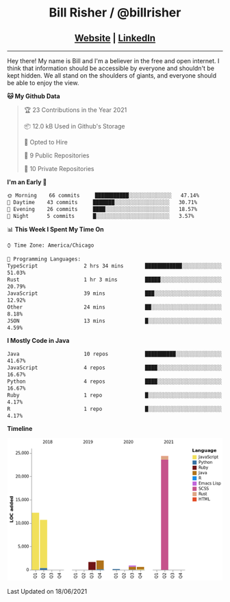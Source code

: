 
<h1 align="center">
    Bill Risher / @billrisher <br />
</h1>
<h2 align="center">
    <a href="https://billrisher.com">Website</a> | <a href="https://linkedin.com/in/william-risher">LinkedIn</a>
 </h2>

---

Hey there! My name is Bill and I'm a believer in the free and open internet. 
I think that information should be accessible by everyone and shouldn't be kept hidden. 
We all stand on the shoulders of giants, and everyone should be able to enjoy the view.

<!--START_SECTION:waka-->
**🐱 My Github Data** 

> 🏆 23 Contributions in the Year 2021
 > 
> 📦 12.0 kB Used in Github's Storage 
 > 
> 💼 Opted to Hire
 > 
> 📜 9 Public Repositories 
 > 
> 🔑 10 Private Repositories  
 > 
**I'm an Early 🐤** 

```text
🌞 Morning    66 commits     ███████████░░░░░░░░░░░░░░   47.14% 
🌆 Daytime    43 commits     ███████░░░░░░░░░░░░░░░░░░   30.71% 
🌃 Evening    26 commits     ████░░░░░░░░░░░░░░░░░░░░░   18.57% 
🌙 Night      5 commits      █░░░░░░░░░░░░░░░░░░░░░░░░   3.57%

```


📊 **This Week I Spent My Time On** 

```text
⌚︎ Time Zone: America/Chicago

💬 Programming Languages: 
TypeScript               2 hrs 34 mins       ████████████░░░░░░░░░░░░░   51.03% 
Rust                     1 hr 3 mins         █████░░░░░░░░░░░░░░░░░░░░   20.79% 
JavaScript               39 mins             ███░░░░░░░░░░░░░░░░░░░░░░   12.92% 
Other                    24 mins             ██░░░░░░░░░░░░░░░░░░░░░░░   8.18% 
JSON                     13 mins             █░░░░░░░░░░░░░░░░░░░░░░░░   4.59%

```

**I Mostly Code in Java** 

```text
Java                     10 repos            ██████████░░░░░░░░░░░░░░░   41.67% 
JavaScript               4 repos             ████░░░░░░░░░░░░░░░░░░░░░   16.67% 
Python                   4 repos             ████░░░░░░░░░░░░░░░░░░░░░   16.67% 
Ruby                     1 repo              █░░░░░░░░░░░░░░░░░░░░░░░░   4.17% 
R                        1 repo              █░░░░░░░░░░░░░░░░░░░░░░░░   4.17%

```


**Timeline**

![Chart not found](https://raw.githubusercontent.com/billrisher/billrisher/main/charts/bar_graph.png) 


 Last Updated on 18/06/2021
<!--END_SECTION:waka-->
